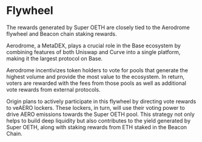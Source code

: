 # Flywheel

The rewards generated by Super OETH are closely tied to the Aerodrome flywheel and Beacon chain staking rewards.

Aerodrome, a MetaDEX, plays a crucial role in the Base ecosystem by combining features of both Uniswap and Curve into a single platform, making it the largest protocol on Base.

Aerodrome incentivizes token holders to vote for pools that generate the highest volume and provide the most value to the ecosystem. In return, voters are rewarded with the fees from those pools as well as additional vote rewards from external protocols.

Origin plans to actively participate in this flywheel by directing vote rewards to veAERO lockers. These lockers, in turn, will use their voting power to drive AERO emissions towards the Super OETH pool. This strategy not only helps to build deep liquidity but also contributes to the yield generated by Super OETH, along with staking rewards from ETH staked in the Beacon Chain.
